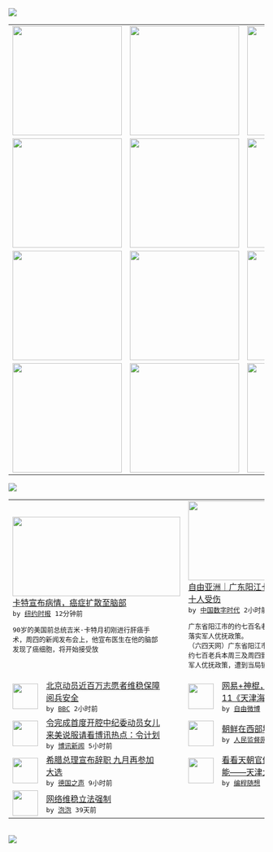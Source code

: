 

<a href="https://github.com/greatfire/z/raw/master/FreeBrowser.apk"><img src="https://raw.githubusercontent.com/greatfire/wiki/master/x/header.png" /></a><table><tr><td width="262" align="center" valign="center"><a href="https://github.com/greatfire/wiki/wiki/nyt" title="纽约时报中文网 国际纵览"><img src="https://raw.githubusercontent.com/greatfire/wiki/master/x/nyt_flag.png" width="215"/></a></td><td width="262" align="center" valign="center"><a href="https://github.com/greatfire/wiki/wiki/dw" title=""><img src="https://raw.githubusercontent.com/greatfire/wiki/master/x/dw_flag.png" width="215"/></a></td><td width="262" align="center" valign="center"><a href="https://github.com/greatfire/wiki/wiki/rmjd" title=""><img src="https://raw.githubusercontent.com/greatfire/wiki/master/x/rmjd_flag.png" width="215"/></a></td></tr><tr><td width="262" align="center" valign="center"><a href="https://github.com/paopaonetizen/website" title="泡泡 - 未经审查的互联网信息"><img src="https://raw.githubusercontent.com/greatfire/wiki/master/x/pp_flag.png" width="215"/></a></td><td width="262" align="center" valign="center"><a href="https://github.com/getlantern/mirror" title="以及自由微博和GreatFire.org官方中文论坛"><img src="https://raw.githubusercontent.com/greatfire/wiki/master/x/lantern_flag.png" width="215"/></a></td><td width="262" align="center" valign="center"><a href="https://github.com/cdtmirrors/m/" title=""><img src="https://raw.githubusercontent.com/greatfire/wiki/master/x/cdt_flag.png" width="215"/></a></td></tr><tr><td width="262" align="center" valign="center"><a href="https://github.com/program-think/blog" title="编程随想的博客"><img src="https://raw.githubusercontent.com/greatfire/wiki/master/x/pt_flag.png" width="215"/></a></td><td width="262" align="center" valign="center"><a href="https://github.com/greatfire/wiki/wiki/bbc" title=""><img src="https://raw.githubusercontent.com/greatfire/wiki/master/x/bbc_flag.png" width="215"/></a></td><td width="262" align="center" valign="center"><a href="https://github.com/freeweibo/s" title="自由微博 - 匿名和不受屏蔽的新浪微博搜索"><img src="https://raw.githubusercontent.com/greatfire/wiki/master/x/fw_flag.png" width="215"/></a></td></tr><tr><td width="262" align="center" valign="center"><a href="https://github.com/greatfire/wiki/wiki/google" title=""><img src="https://raw.githubusercontent.com/greatfire/wiki/master/x/google_flag.png" width="215"/></a></td><td width="262" align="center" valign="center"><a href="https://github.com/bxnews/boxun" title=""><img src="https://raw.githubusercontent.com/greatfire/wiki/master/x/bx_flag.png" width="215"/></a></td><td width="262" align="center" valign="center"><a href="https://github.com/greatfire/wiki/wiki/open-source" title="欢迎访问GreatFire.org开发者项目网站"><img src="https://raw.githubusercontent.com/greatfire/wiki/master/x/open-source_flag.png" width="215"/></a></td></tr></table><img src="https://raw.githubusercontent.com/greatfire/wiki/master/x/newsfeed text.png" /><table cols="4"><tr><td colspan="2" width="380"><a href="https://d144r8xvkm3as4.cloudfront.net/world/20150821/c21carter/"><img src="https://raw.githubusercontent.com/greatfire/wiki/master/x/nyt_logo_b.png" width="330" height="156"/></a></br><a href="https://d144r8xvkm3as4.cloudfront.net/world/20150821/c21carter/">卡特宣布病情，癌症扩散至脑部</a></br><kbd> by <a href="http://m.cn.nytimes.com/">纽约时报</a> 12分钟前 </kbd></br><pre>90岁的美国前总统吉米·卡特月初刚进行肝癌手<br/>术，周四的新闻发布会上，他宣布医生在他的脑部<br/>发现了癌细胞，将开始接受放</pre></td><td colspan="2" width="380"><a href="http://feedproxy.google.com/~r/chinadigitaltimes/zKps/~3/7VpbZh7sVPk/"><img src="https://raw.githubusercontent.com/greatfire/wiki/master/x/cdt_logo_b.png" width="330" height="156"/></a></br><a href="http://feedproxy.google.com/~r/chinadigitaltimes/zKps/~3/7VpbZh7sVPk/">自由亚洲｜广东阳江七百老兵市政府请愿逾二<br/>十人受伤</a></br><kbd> by <a href="http://chinadigitaltimes.net/chinese/">中国数字时代</a> 2小时前 </kbd></br><pre>广东省阳江市的约七百名老兵到市政府请愿，要求<br/>落实军人优抚政策。 （六四天网）广东省阳江市<br/>约七百老兵本周三及周四到市政府请愿，要求落实<br/>军人优抚政策，遭到当局镇压。...</pre></td></tr><tr><td><img src="http://a.files.bbci.co.uk/worldservice/live/assets/images/2015/08/21/150821031704_beijing_144x81__nocredit.jpg" width="50" height="50"/></td><td width="280"><a href="http://www.bbc.com/zhongwen/simp/china/2015/08/150821_beijing_wwii_parade_security_tightened">北京动员近百万志愿者维稳保障<br/>阅兵安全</a></br><kbd> by <a href="http://www.bbc.co.uk/zhongwen/simp">BBC</a> 2小时前 </kbd></td><td><img src="http://ww4.sinaimg.cn/large/75b52ed2jw1ev9vo7jb7gj20c8096mxt.jpg" width="50" height="50"/></td><td width="280"><a href="https://freeweibo.com/weibo/3878219860307009">网易+神棍，脑残二人组！20<br/>11《天津海河现大面积...</a></br><kbd> by <a href="https://freeweibo.com/">自由微博</a> 3小时前 </kbd></td></tr><tr><td><img src="https://raw.githubusercontent.com/greatfire/wiki/master/x/bx_logo.png" width="50" height="50"/></td><td width="280"><a href="http://www.boxun.com/news/gb/china/2015/08/201508210512.shtml">令完成首度开腔中纪委动员女儿<br/>来美说服请看博讯热点：令计划</a></br><kbd> by <a href="http://www.boxun.com">博讯新闻</a> 5小时前 </kbd></td><td><img src="http://www.rmjdw.com/uploads/allimg/150820/21040TN6-0.jpg" width="50" height="50"/></td><td width="280"><a href="http://www.rmjdw.com//shehuijilu/20150820/15154.html">朝鲜在西部地区向韩国开火 </a></br><kbd> by <a href="http://www.rmjdw.com/">人民监督网</a> 8小时前 </kbd></td></tr><tr><td><img src="http://www.dw.com/image/0,,18663211_302,00.jpg" width="50" height="50"/></td><td width="280"><a href="http://dw.com/p/1GJ5D?maca=chi-GK-text-greatfire-all-chinese-15625-xml-mrss">希腊总理宣布辞职 九月再参加<br/>大选</a></br><kbd> by <a href="http://dw.de">德国之声</a> 9小时前 </kbd></td><td><img src="http://lh4.googleusercontent.com/cM7oXzR8jGBaXB5zek9Z6Gf3zOe0QrvTkO3XCU7n6T8qXyNUTEJ41C6h7bw4m02ZOswdhO7Iv96udBlZf2ItSvKyXnPBViXn1TUH2gkcl1v5Q7fEXxkYCt5ME7BAMtV1wTLQhD4Niw" width="50" height="50"/></td><td width="280"><a href="http://feedproxy.google.com/~r/programthink/~3/21dSbtE1Ayk/2015-Tianjin-Explosions.html">看看天朝官僚系统多么低效和无<br/>能——天津大爆炸随想</a></br><kbd> by <a href="http://program-think.blogspot.com">编程随想</a> 1天前 </kbd></td></tr><tr><td><img src="http://pao-pao.net/sites/pao-pao.net/files/styles/base_adaptive/public/6523513689_baeec3c53c_z_0.jpg?itok=NM8cQ_d1" width="50" height="50"/></td><td width="280"><a href="https://pao-pao.net/article/593">网络维稳立法强制</a></br><kbd> by <a href="https://pao-pao.net">泡泡</a> 39天前 </kbd></td></table></br><a href="https://github.com/greatfire/z/raw/master/FreeBrowser.apk"><img src="https://raw.githubusercontent.com/greatfire/wiki/master/x/download app.png" /></a>